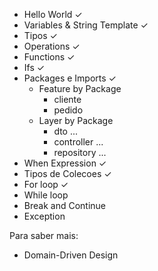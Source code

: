 * Hello World ✓
* Variables & String Template ✓
* Tipos ✓
* Operations ✓
* Functions ✓
* Ifs ✓
* Packages e Imports ✓      
    - Feature by Package
        - cliente
        - pedido
    - Layer by Package
        - dto
            ...
        - controller
            ...
        - repository
            ...
* When Expression ✓
* Tipos de Colecoes ✓
* For loop ✓    
* While loop
* Break and Continue
* Exception




Para saber mais: 
 - Domain-Driven Design


